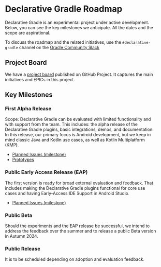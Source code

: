 # Declarative Gradle Roadmap

Declarative Gradle is an experimental project under active development.
Below, you can see the key milestones we anticipate.
All the dates and the scope are aspirational.

To  discuss the roadmap and the related initiatives, use the
`#declarative-gradle` channel on the [Gradle Community Slack](https://gradle.org/slack-invite)

## Project Board

We have a [project board](https://github.com/orgs/gradle/projects/96) published on GitHub Project.
It captures the main initiatives and EPICs in this project.

## Key Milestones

### First Alpha Release

Scope: Declarative Gradle can be evaluated with limited functionality and with support from the team.
This includes:
the alpha release of the Declarative Gradle plugins,
basic integrations, demos, and documentation.
In this release, our primary focus is Android development,
but we keep in mind classic Java and Kotlin use cases,
as well as Kotlin Multiplatform (KMP).

- [Planned Issues (milestone)](https://github.com/gradle/declarative-gradle/milestone/1)
- [Prototypes](./unified-prototype/README.md)

### Public Early Access Release (EAP)

The first version is ready for broad external evaluation and feedback.
That includes making the Declarative Gradle plugins functional for core use cases and
having Early-Access IDE Support in Android Studio.

- [Planned Issues (milestone)](https://github.com/gradle/declarative-gradle/milestone/2)

### Public Beta

Should the experiments and the EAP release be successful,
we intend to address the feedback over the summer and to release
a public Beta version in Autumn 2024.

### Public Release

It is to be scheduled depending on adoption and evaluation feedback.
